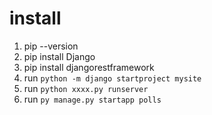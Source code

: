 # install

1. pip --version
2. pip install Django
3. pip install djangorestframework
4. run `python -m django startproject mysite`
5. run `python xxxx.py runserver` 
6. run `py manage.py startapp polls`